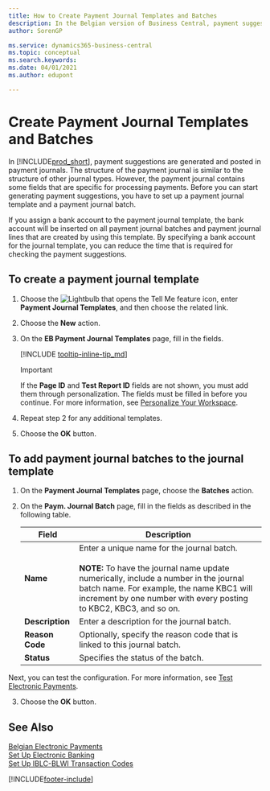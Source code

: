 ```yaml
---
title: How to Create Payment Journal Templates and Batches
description: In the Belgian version of Business Central, payment suggestions are generated and posted in payment journals. The structure of the payment journal is similar to the structure of other journal types.
author: SorenGP

ms.service: dynamics365-business-central
ms.topic: conceptual
ms.search.keywords:
ms.date: 04/01/2021
ms.author: edupont

---
```

# Create Payment Journal Templates and Batches
In [!INCLUDE[prod_short](../../includes/prod_short.md)], payment suggestions are generated and posted in payment journals. The structure of the payment journal is similar to the structure of other journal types. However, the payment journal contains some fields that are specific for processing payments. Before you can start generating payment suggestions, you have to set up a payment journal template and a payment journal batch.  

If you assign a bank account to the payment journal template, the bank account will be inserted on all payment journal batches and payment journal lines that are created by using this template. By specifying a bank account for the journal template, you can reduce the time that is required for checking the payment suggestions.  

## To create a payment journal template  

1. Choose the ![Lightbulb that opens the Tell Me feature](../../media/ui-search/search_small.png "Tell me what you want to do") icon, enter **Payment Journal Templates**, and then choose the related link.  
2. Choose the **New** action.  
3. On the **EB Payment Journal Templates** page, fill in the fields.  

    [!INCLUDE [tooltip-inline-tip_md](../../includes/tooltip-inline-tip_md.md)]

    > [!IMPORTANT]
    > If the **Page ID** and **Test Report ID** fields are not shown, you must add them through personalization. The fields must be filled in before you continue. For more information, see [Personalize Your Workspace](../../ui-personalization-user.md).
4. Repeat step 2 for any additional templates.

5. Choose the **OK** button.  

## To add payment journal batches to the journal template  

1.  On the **Payment Journal Templates** page, choose the **Batches** action.  
2.  On the **Paym. Journal Batch** page, fill in the fields as described in the following table.  

    |Field|Description|  
    |---------------------------------|---------------------------------------|  
    |**Name**|Enter a unique name for the journal batch.<br /><br /> **NOTE:** To have the journal name update numerically, include a number in the journal batch name. For example, the name KBC1 will increment by one number with every posting to KBC2, KBC3, and so on.|  
    |**Description**|Enter a description for the journal batch.|  
    |**Reason Code**|Optionally, specify the reason code that is linked to this journal batch.|  
    |**Status**|Specifies the status of the batch.|

Next, you can test the configuration. For more information, see [Test Electronic Payments](how-to-test-electronic-payments.md).  

3.  Choose the **OK** button.  

## See Also  
 [Belgian Electronic Payments](belgian-electronic-payments.md)   
 [Set Up Electronic Banking](how-to-set-up-electronic-banking.md)   
 [Set Up IBLC-BLWI Transaction Codes](how-to-set-up-iblc-blwi-transaction-codes.md)


[!INCLUDE[footer-include](../../includes/footer-banner.md)]